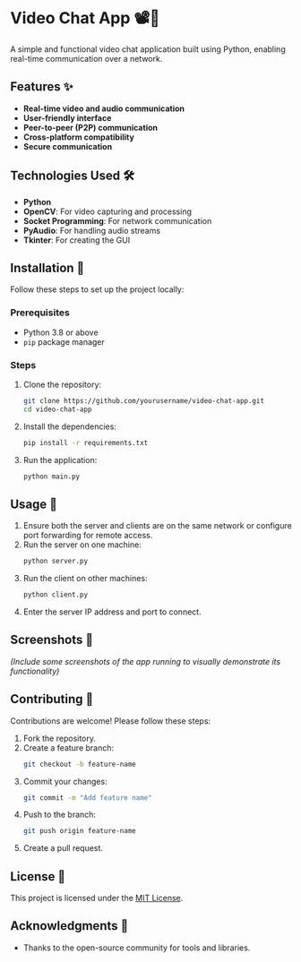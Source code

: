 # Video Chat App 📽💬

A simple and functional video chat application built using Python, enabling real-time communication over a network.

## Features ✨
- **Real-time video and audio communication**
- **User-friendly interface**
- **Peer-to-peer (P2P) communication**
- **Cross-platform compatibility**
- **Secure communication**

## Technologies Used 🛠️
- **Python**
- **OpenCV**: For video capturing and processing
- **Socket Programming**: For network communication
- **PyAudio**: For handling audio streams
- **Tkinter**: For creating the GUI

## Installation 🚀
Follow these steps to set up the project locally:

### Prerequisites
- Python 3.8 or above
- `pip` package manager

### Steps
1. Clone the repository:
   ```bash
   git clone https://github.com/yourusername/video-chat-app.git
   cd video-chat-app
   ```
2. Install the dependencies:
   ```bash
   pip install -r requirements.txt
   ```

3. Run the application:
   ```bash
   python main.py
   ```

## Usage 📖
1. Ensure both the server and clients are on the same network or configure port forwarding for remote access.
2. Run the server on one machine:
   ```bash
   python server.py
   ```
3. Run the client on other machines:
   ```bash
   python client.py
   ```
4. Enter the server IP address and port to connect.

## Screenshots 📸
*(Include some screenshots of the app running to visually demonstrate its functionality)*

## Contributing 🤝
Contributions are welcome! Please follow these steps:
1. Fork the repository.
2. Create a feature branch:
   ```bash
   git checkout -b feature-name
   ```
3. Commit your changes:
   ```bash
   git commit -m "Add feature name"
   ```
4. Push to the branch:
   ```bash
   git push origin feature-name
   ```
5. Create a pull request.

## License 💄
This project is licensed under the [MIT License](LICENSE).

## Acknowledgments 🙌
- Thanks to the open-source community for tools and libraries.

